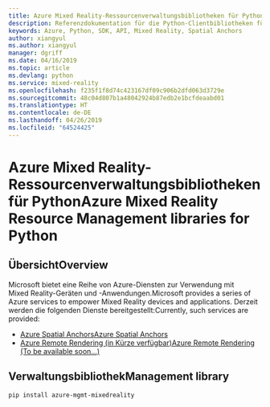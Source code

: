```yaml
---
title: Azure Mixed Reality-Ressourcenverwaltungsbibliotheken für Python
description: Referenzdokumentation für die Python-Clientbibliotheken für die Azure Mixed Reality-Ressourcenverwaltung
keywords: Azure, Python, SDK, API, Mixed Reality, Spatial Anchors
author: xiangyul
ms.author: xiangyul
manager: dgriff
ms.date: 04/16/2019
ms.topic: article
ms.devlang: python
ms.service: mixed-reality
ms.openlocfilehash: f235f1f8d74c423167df09c906b2dfd063d3729e
ms.sourcegitcommit: 48c04d807b1a48042924b87edb2e1bcfdeaabd01
ms.translationtype: HT
ms.contentlocale: de-DE
ms.lasthandoff: 04/26/2019
ms.locfileid: "64524425"
---
```

# <a name="azure-mixed-reality-resource-management-libraries-for-python"></a><span data-ttu-id="395a3-104">Azure Mixed Reality-Ressourcenverwaltungsbibliotheken für Python</span><span class="sxs-lookup"><span data-stu-id="395a3-104">Azure Mixed Reality Resource Management libraries for Python</span></span>

## <a name="overview"></a><span data-ttu-id="395a3-105">Übersicht</span><span class="sxs-lookup"><span data-stu-id="395a3-105">Overview</span></span>

<span data-ttu-id="395a3-106">Microsoft bietet eine Reihe von Azure-Diensten zur Verwendung mit Mixed Reality-Geräten und -Anwendungen.</span><span class="sxs-lookup"><span data-stu-id="395a3-106">Microsoft provides a series of Azure services to empower Mixed Reality devices and applications.</span></span> <span data-ttu-id="395a3-107">Derzeit werden die folgenden Dienste bereitgestellt:</span><span class="sxs-lookup"><span data-stu-id="395a3-107">Currently, such services are provided:</span></span>

* [<span data-ttu-id="395a3-108">Azure Spatial Anchors</span><span class="sxs-lookup"><span data-stu-id="395a3-108">Azure Spatial Anchors</span></span>](https://azure.microsoft.com/en-us/services/spatial-anchors/)
* [<span data-ttu-id="395a3-109">Azure Remote Rendering (in Kürze verfügbar)</span><span class="sxs-lookup"><span data-stu-id="395a3-109">Azure Remote Rendering (To be available soon...)</span></span>](https://azure.microsoft.com/en-us/services/remote-rendering/)

## <a name="management-library"></a><span data-ttu-id="395a3-110">Verwaltungsbibliothek</span><span class="sxs-lookup"><span data-stu-id="395a3-110">Management library</span></span>
```bash
pip install azure-mgmt-mixedreality
```

